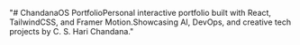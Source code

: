 "# ChandanaOS PortfolioPersonal interactive portfolio built with React, TailwindCSS, and Framer Motion.Showcasing AI, DevOps, and creative tech projects by C. S. Hari Chandana." 
